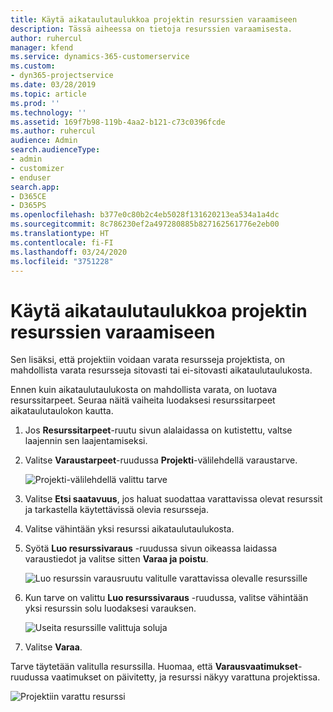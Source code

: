 ```yaml
---
title: Käytä aikataulutaulukkoa projektin resurssien varaamiseen
description: Tässä aiheessa on tietoja resurssien varaamisesta.
author: ruhercul
manager: kfend
ms.service: dynamics-365-customerservice
ms.custom:
- dyn365-projectservice
ms.date: 03/28/2019
ms.topic: article
ms.prod: ''
ms.technology: ''
ms.assetid: 169f7b98-119b-4aa2-b121-c73c0396fcde
ms.author: ruhercul
audience: Admin
search.audienceType:
- admin
- customizer
- enduser
search.app:
- D365CE
- D365PS
ms.openlocfilehash: b377e0c80b2c4eb5028f131620213ea534a1a4dc
ms.sourcegitcommit: 8c786230ef2a497280885b827162561776e2eb00
ms.translationtype: HT
ms.contentlocale: fi-FI
ms.lasthandoff: 03/24/2020
ms.locfileid: "3751228"
---
```

# <a name="use-the-schedule-board-to-book-project-resources"></a>Käytä aikataulutaulukkoa projektin resurssien varaamiseen

Sen lisäksi, että projektiin voidaan varata resursseja projektista, on mahdollista varata resursseja sitovasti tai ei-sitovasti aikataulutaulukosta.

Ennen kuin aikataulutaulukosta on mahdollista varata, on luotava resurssitarpeet. Seuraa näitä vaiheita luodaksesi resurssitarpeet aikataulutaulokon kautta.

1. Jos **Resurssitarpeet**-ruutu sivun alalaidassa on kutistettu, valtse laajennin sen laajentamiseksi.
2. Valitse **Varaustarpeet**-ruudussa **Projekti**-välilehdellä varaustarve.

    ![Projekti-välilehdellä valittu tarve](media/Resource-Management-image73.png)

3. Valitse **Etsi saatavuus**, jos haluat suodattaa varattavissa olevat resurssit ja tarkastella käytettävissä olevia resursseja. 
4. Valitse vähintään yksi resurssi aikataulutaulukosta. 
5. Syötä **Luo resurssivaraus** -ruudussa sivun oikeassa laidassa varaustiedot ja valitse sitten **Varaa ja poistu**.

    ![Luo resurssin varausruutu valitulle varattavissa olevalle resurssille](media/Resource-Management-image74.png)

6. Kun tarve on valittu **Luo resurssivaraus** -ruudussa, valitse vähintään yksi resurssin solu luodaksesi varauksen.

    ![Useita resurssille valittuja soluja](media/Resource-Management-image75.png)

7. Valitse **Varaa**.

Tarve täytetään valitulla resurssilla. Huomaa, että **Varausvaatimukset**-ruudussa vaatimukset on päivitetty, ja resurssi näkyy varattuna projektissa.

![Projektiin varattu resurssi](media/Resource-Management-image76.png)
